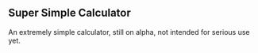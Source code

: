 ## Super Simple Calculator

An extremely simple calculator, still on alpha, not intended for serious use yet.
